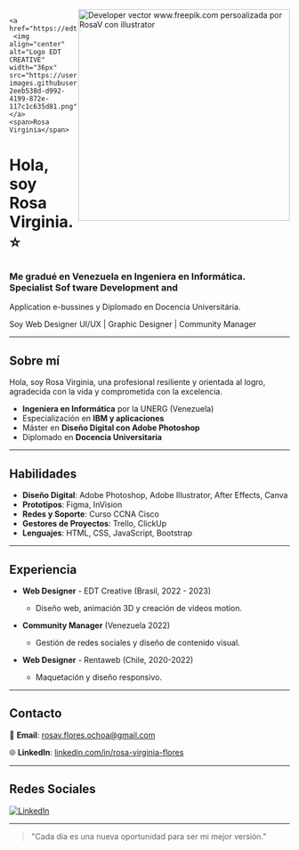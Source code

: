 <img align="right" alt="Developer vector www.freepik.com persoalizada por RosaV con illustrator" height="380" src="https://drive.google.com/file/d/1hT0n5TD8vusC-yeO0v-fjZJzJ8SK0BQs/view">


    <a href="https://edtcreative.com/">
     <img align="center" alt="Logo EDT CREATIVE" width="36px" src="https://user-images.githubusercontent.com/97471199/230773934-2eeb538d-d992-4199-872e-117c1c635d81.png"></a>
    <span>Rosa Virginia</span>
</h1>


# Hola, soy Rosa Virginia.:star:
### Me gradué en Venezuela en Ingeniera en Informática. Specialist Sof tware Development and
Application e-bussines y Diplomado en Docencia Universitária.

Soy Web Designer UI/UX | Graphic Designer | Community Manager

---

## Sobre mí

Hola, soy Rosa Virginia, una profesional resiliente y orientada al logro, agradecida con la vida y comprometida con la excelencia. 

- **Ingeniera en Informática** por la UNERG (Venezuela)
- Especialización en **IBM y aplicaciones**
- Máster en **Diseño Digital con Adobe Photoshop**
- Diplomado en **Docencia Universitaria**

---

## Habilidades

- **Diseño Digital**: Adobe Photoshop, Adobe Illustrator, After Effects, Canva
- **Prototipos**: Figma, InVision
- **Redes y Soporte**: Curso CCNA Cisco
- **Gestores de Proyectos**: Trello, ClickUp
- **Lenguajes**: HTML, CSS, JavaScript, Bootstrap

---

## Experiencia

- **Web Designer** - EDT Creative (Brasil, 2022 - 2023)
  - Diseño web, animación 3D y creación de videos motion.

- **Community Manager** (Venezuela 2022)
  - Gestión de redes sociales y diseño de contenido visual.

- **Web Designer** - Rentaweb (Chile, 2020-2022)
  - Maquetación y diseño responsivo.

---

## Contacto

📧 **Email**: [rosav.flores.ochoa@gmail.com](mailto:rosav.flores.ochoa@gmail.com)

🌐 **LinkedIn**: [linkedin.com/in/rosa-virginia-flores](https://www.linkedin.com/in/rosa-virginia-flores/)

---

## Redes Sociales

[![LinkedIn](https://img.shields.io/badge/LinkedIn-RosaVirginia-blue)](https://www.linkedin.com/in/rosa-virginia-flores/)

---

> "Cada día es una nueva oportunidad para ser mi mejor versión."
